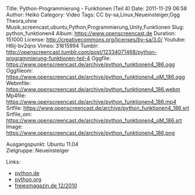 Title: Python-Programmierung - Funktionen (Teil 4)
Date: 2011-11-29 06:58
Author: Heiko
Category: Video
Tags: CC by-sa,Linux,Neueinsteiger,Ogg Theora,ohne Musik,screencast,ubuntu,Python,Programmierung,Unity,Funktionen
Slug: python_funktionen4
Album: https://www.openscreencast.de
Duration: 151000
License: http://creativecommons.org/licenses/by-sa/3.0/
Youtube: H6ij-bv2qns
Vimeo: 31615994
Tumblr: http://openscreencast.tumblr.com/post/12334071468/python-programmierung-funktionen-teil-4
Oggfile: https://www.openscreencast.de/archive/python_funktionen4_186.ogg
Oggfileom: https://www.openscreencast.de/archive/python_funktionen4_oM_186.ogg
Webmfile: https://www.openscreencast.de/archive/python_funktionen4_186.webm
Mp4file: https://www.openscreencast.de/archive/python_funktionen4_186.mp4
Srtfile: https://www.openscreencast.de/archive/python_funktionen4_186.srt
Srtfile_om: https://www.openscreencast.de/archive/python_funktionen4_oM_186.srt
Image: https://www.openscreencast.de/archive/python_funktionen4_186.png

Ausgangspunkt: Ubuntu 11.04  
Zielgruppe: Neueinsteiger  

Links:

  * [python.de](http://www.python.de "Link zu Python.de")
  * [python.org](http://www.python.org "Link zu Python.org")
  * [freiesmagazin.de 12/2010](http://www.freiesmagazin.de/freiesMagazin-2010-12 "Link zu freiesmagazin.de")

